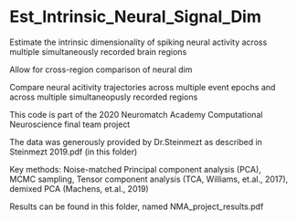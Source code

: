 # Est_Intrinsic_Neural_Signal_Dim

Estimate the intrinsic dimensionality of spiking neural activity across multiple simultaneously recorded brain regions

Allow for cross-region comparison of neural dim

Compare neural acitivity trajectories across multiple event epochs and across multiple simultaneopusly recorded regions

This code is part of the 2020 Neuromatch Academy Computational Neuroscience final team project

The data was generously provided by Dr.Steinmezt as described in Steinmezt 2019.pdf (in this folder)

Key methods: 
Noise-matched Principal component analysis (PCA),  
MCMC sampling, 
Tensor component analysis (TCA, Williams, et.al., 2017),
demixed PCA (Machens, et.al., 2019)

Results can be found in this folder, named NMA_project_results.pdf
